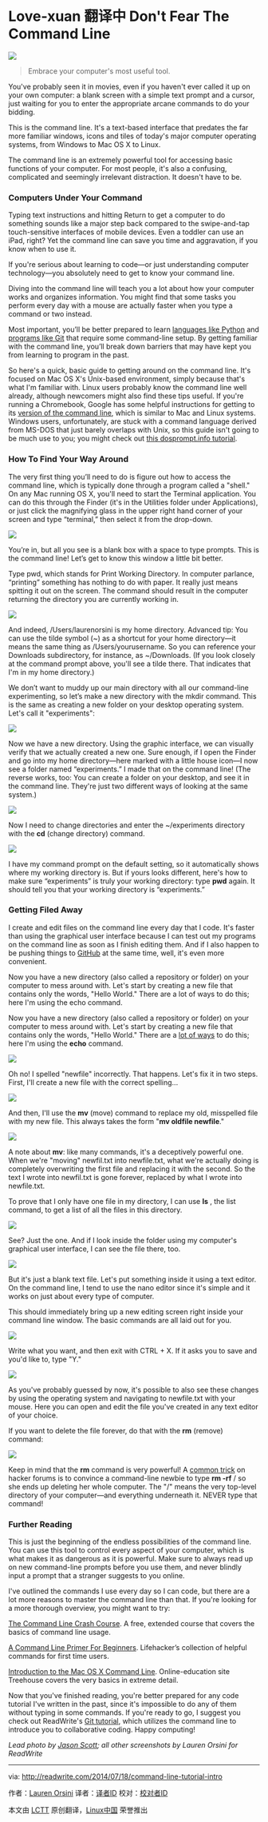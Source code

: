 Love-xuan 翻译中
Don't Fear The Command Line
================================================================================
![](http://a4.files.readwrite.com/image/upload/c_fill,h_900,q_70,w_1600/MTE5NTU2MzIyNTM0NTg5OTYz.jpg)

> Embrace your computer's most useful tool.

You've probably seen it in movies, even if you haven't ever called it up on your own computer: a blank screen with a simple text prompt and a cursor, just waiting for you to enter the appropriate arcane commands to do your bidding.

This is the command line. It's a text-based interface that predates the far more familiar windows, icons and tiles of today's major computer operating systems, from Windows to Mac OS X to Linux.

The command line is an extremely powerful tool for accessing basic functions of your computer. For most people, it's also a confusing, complicated and seemingly irrelevant distraction. It doesn't have to be.

### Computers Under Your Command ###

Typing text instructions and hitting Return to get a computer to do something sounds like a major step back compared to the swipe-and-tap touch-sensitive interfaces of mobile devices. Even a toddler can use an iPad, right? Yet the command line can save you time and aggravation, if you know when to use it.

If you're serious about learning to code—or just understanding computer technology—you absolutely need to get to know your command line.

Diving into the command line will teach you a lot about how your computer works and organizes information. You might find that some tasks you perform every day with a mouse are actually faster when you type a command or two instead.

Most important, you’ll be better prepared to learn [languages like Python][1] and [programs like Git][2] that require some command-line setup. By getting familiar with the command line, you’ll break down barriers that may have kept you from learning to program in the past.

So here's a quick, basic guide to getting around on the command line. It's focused on Mac OS X's Unix-based environment, simply because that's what I'm familiar with. Linux users probably know the command line well already, although newcomers might also find these tips useful. If you're running a Chromebook, Google has some helpful instructions for getting to its [version of the command line][3], which is similar to Mac and Linux systems. Windows users, unfortunately, are stuck with a command language derived from MS-DOS that just barely overlaps with Unix, so this guide isn't going to be much use to you; you might check out [this dosprompt.info tutorial][4]. 

### How To Find Your Way Around ###

The very first thing you’ll need to do is figure out how to access the command line, which is typically done through a program called a "shell." On any Mac running OS X, you'll need to start the Terminal application. You can do this through the Finder (it's in the Utilities folder under Applications), or just click the magnifying glass in the upper right hand corner of your screen and type “terminal,” then select it from the drop-down.

![](http://a4.files.readwrite.com/image/upload/c_fit,w_630/MTE4MDAzNDE2ODYxMjc5NzU4.png)

You’re in, but all you see is a blank box with a space to type prompts. This is the command line! Let’s get to know this window a little bit better.

Type pwd, which stands for Print Working Directory. In computer parlance, “printing” something has nothing to do with paper. It really just means spitting it out on the screen. The command should result in the computer returning the directory you are currently working in.

![](http://a4.files.readwrite.com/image/upload/c_fit,w_630/MTIyMzk5Mjg5MDMzMjYyNjA0.png)

And indeed, /Users/laurenorsini is my home directory. Advanced tip: You can use the tilde symbol (~) as a shortcut for your home directory—it means the same thing as /Users/yourusername. So you can reference your Downloads subdirectory, for instance, as ~/Downloads. (If you look closely at the command prompt above, you'll see a tilde there. That indicates that I'm in my home directory.)

We don’t want to muddy up our main directory with all our command-line experimenting, so let’s make a new directory with the mkdir command. This is the same as creating a new folder on your desktop operating system. Let's call it "experiments":

![](http://a4.files.readwrite.com/image/upload/c_fit,w_630/MTE5NDg0MDYxMTMwODUxODU1.png)

Now we have a new directory. Using the graphic interface, we can visually verify that we actually created a new one. Sure enough, if I open the Finder and go into my home directory—here marked with a little house icon—I now see a folder named “experiments.” I made that on the command line! (The reverse works, too: You can create a folder on your desktop, and see it in the command line. They're just two different ways of looking at the same system.)

![](http://a5.files.readwrite.com/image/upload/c_fit,w_630/MTE5NTU2MzIyNTM0MzI3ODE5.png)

Now I need to change directories and enter the ~/experiments directory with the **cd** (change directory) command.

![](http://a5.files.readwrite.com/image/upload/c_fit,w_630/MTE5NDg0MDYxMTMxMTEzOTk5.png)

I have my command prompt on the default setting, so it automatically shows where my working directory is. But if yours looks different, here's how to make sure “experiments” is truly your working directory: type **pwd** again. It should tell you that your working directory is “experiments.”

### Getting Filed Away ###

I create and edit files on the command line every day that I code. It's faster than using the graphical user interface because I can test out my programs on the command line as soon as I finish editing them. And if I also happen to be pushing things to [GitHub][5] at the same time, well, it's even more convenient.

Now you have a new directory (also called a repository or folder) on your computer to mess around with. Let's start by creating a new file that contains only the words, "Hello World." There are a lot of ways to do this; here I'm using the echo command.

Now you have a new directory (also called a repository or folder) on your computer to mess around with. Let's start by creating a new file that contains only the words, "Hello World." There are a [lot of ways][6] to do this; here I'm using the **echo** command.

![](http://a2.files.readwrite.com/image/upload/c_fit,w_630/MTE5NDg0MDYxMjQxMjgwMDE1.png)

Oh no! I spelled "newfile" incorrectly. That happens. Let's fix it in two steps. First, I'll create a new file with the correct spelling...

![](http://a3.files.readwrite.com/image/upload/c_fit,w_630/MTIxNDI3Mjk0MjA5ODAzNzg5.png)

And then, I'll use the **mv** (move) command to replace my old, misspelled file with my new file. This always takes the form "**mv oldfile newfile**."

![](http://a1.files.readwrite.com/image/upload/c_fit,w_630/MTIxNDI3Mjk0MjA5NzM4MjUz.png)

A note about **mv**: like many commands, it's a deceptively powerful one. When we're "moving" newfil.txt into newfile.txt, what we're actually doing is completely overwriting the first file and replacing it with the second. So the text I wrote into newfil.txt is gone forever, replaced by what I wrote into newfile.txt. 

To prove that I only have one file in my directory, I can use **ls** , the list command, to get a list of all the files in this directory.

![](http://a1.files.readwrite.com/image/upload/c_fit,w_630/MTIxNDI3Mjk0MTA3NTAyMDkz.png)

See? Just the one. And if I look inside the folder using my computer's graphical user interface, I can see the file there, too. 

![](http://a3.files.readwrite.com/image/upload/c_fit,w_630/MTIyMzk5Mjg5MDM4OTY0MjM2.png)

But it's just a blank text file. Let's put something inside it using a text editor. On the command line, I tend to use the nano editor since it's simple and it works on just about every type of computer. 

This should immediately bring up a new editing screen right inside your command line window. The basic commands are all laid out for you.

![](http://a3.files.readwrite.com/image/upload/c_fit,w_630/MTIyMzk5Mjg5MDM5NjE5NTk2.png)

Write what you want, and then exit with CTRL + X. If it asks you to save and you'd like to, type "Y." 

![](http://a4.files.readwrite.com/image/upload/c_fit,w_630/MTIxNDI3Mjk0MTA4MDkxOTE3.png)

As you've probably guessed by now, it's possible to also see these changes by using the operating system and navigating to newfile.txt with your mouse. Here you can open and edit the file you've created in any text editor of your choice. 

If you want to delete the file forever, do that with the **rm** (remove) command: 

![](http://a2.files.readwrite.com/image/upload/c_fit,w_630/MTE5NTU2MzIyNTQxMzQwMTcx.png)

Keep in mind that the **rm** command is very powerful! A [common trick][7] on hacker forums is to convince a command-line newbie to type **rm -rf** / so she ends up deleting her whole computer. The "/" means the very top-level directory of your computer—and everything underneath it. NEVER type that command!

### Further Reading ###

This is just the beginning of the endless possibilities of the command line. You can use this tool to control every aspect of your computer, which is what makes it as dangerous as it is powerful. Make sure to always read up on new command-line prompts before you use them, and never blindly input a prompt that a stranger suggests to you online. 

I've outlined the commands I use every day so I can code, but there are a lot more reasons to master the command line than that. If you're looking for a more thorough overview, you might want to try:

[The Command Line Crash Course][8]. A free, extended course that covers the basics of command line usage.

[A Command Line Primer For Beginners][9]. Lifehacker’s collection of helpful commands for first time users.

[Introduction to the Mac OS X Command Line][10]. Online-education site Treehouse covers the very basics in extreme detail. 

Now that you've finished reading, you're better prepared for any code tutorial I've written in the past, since it's impossible to do any of them without typing in some commands. If you're ready to go, I suggest you check out ReadWrite's [Git tutorial][11], which utilizes the command line to introduce you to collaborative coding. Happy computing! 

*Lead photo by [Jason Scott][12]; all other screenshots by Lauren Orsini for ReadWrite*

--------------------------------------------------------------------------------

via: http://readwrite.com/2014/07/18/command-line-tutorial-intro

作者：[Lauren Orsini][a]
译者：[译者ID](https://github.com/译者ID)
校对：[校对者ID](https://github.com/校对者ID)

本文由 [LCTT](https://github.com/LCTT/TranslateProject) 原创翻译，[Linux中国](http://linux.cn/) 荣誉推出

[a]:http://readwrite.com/author/lauren-orsini
[1]:http://readwrite.com/2014/07/08/what-makes-python-easy-to-learn
[2]:http://readwrite.com/2013/09/30/understanding-github-a-journey-for-beginners-part-1
[3]:http://www.chromium.org/chromium-os/poking-around-your-chrome-os-device
[4]:http://dosprompt.info/
[5]:http://www.github.com/
[6]:http://www.cyberciti.biz/faq/unix-create-file-from-terminal-window-shell-prompt/
[7]:http://www.urbandictionary.com/define.php?term=rm+-rf+%2F
[8]:http://cli.learncodethehardway.org/book/
[9]:http://lifehacker.com/5633909/who-needs-a-mouse-learn-to-use-the-command-line-for-almost-anything
[10]:http://blog.teamtreehouse.com/introduction-to-the-mac-os-x-command-line
[11]:http://readwrite.com/2013/09/30/understanding-github-a-journey-for-beginners-part-1
[12]:http://en.wikipedia.org/wiki/Computer_terminal#mediaviewer/File:DEC_VT100_terminal.jpg